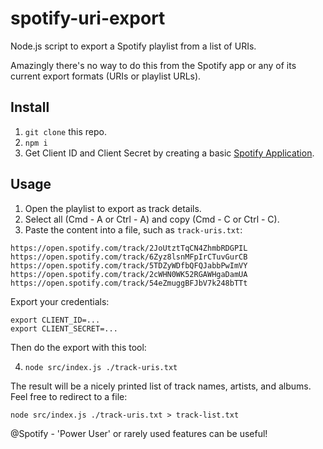 # spotify-uri-export

Node.js script to export a Spotify playlist from a list of URIs.

Amazingly there's no way to do this from the Spotify app or any of its current
export formats (URIs or playlist URLs).


## Install

1. `git clone` this repo.
2. `npm i`
3. Get Client ID and Client Secret by creating a basic
   [Spotify Application](https://developer.spotify.com/dashboard/applications).


## Usage

1. Open the playlist to export as track details.
2. Select all (Cmd - A or Ctrl - A) and copy (Cmd - C or Ctrl - C).
3. Paste the content into a file, such as `track-uris.txt`:

```
https://open.spotify.com/track/2JoUtztTqCN4ZhmbRDGPIL
https://open.spotify.com/track/6Zyz8lsnMFpIrCTuvGurCB
https://open.spotify.com/track/5TDZyWDfbQFQJabbPwImVY
https://open.spotify.com/track/2cWHN0WK52RGAWHgaDamUA
https://open.spotify.com/track/54eZmuggBFJbV7k248bTTt
```

Export your credentials:

```
export CLIENT_ID=...
export CLIENT_SECRET=...
```

Then do the export with this tool:

4. `node src/index.js ./track-uris.txt`

The result will be a nicely printed list of track names, artists, and albums.
Feel free to redirect to a file:

```
node src/index.js ./track-uris.txt > track-list.txt
```

@Spotify - 'Power User' or rarely used features can be useful!
